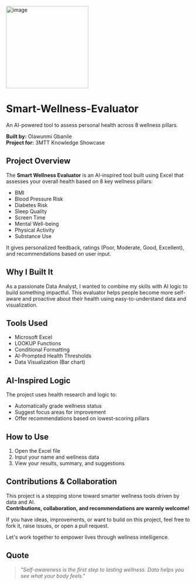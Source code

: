 <img width="225" height="225" alt="image" src="https://github.com/user-attachments/assets/8a791f7c-a905-4baa-bf00-0340f6023688" />


# Smart-Wellness-Evaluator
An AI-powered tool to assess personal health across 8 wellness pillars.

**Built by:** Olawunmi Gbanile  
**Project for:** 3MTT Knowledge Showcase

## Project Overview

The **Smart Wellness Evaluator** is an AI-inspired tool built using Excel that assesses your overall health based on 8 key wellness pillars:

- BMI
- Blood Pressure Risk
- Diabetes Risk
- Sleep Quality
- Screen Time
- Mental Well-being
- Physical Activity
- Substance Use

It gives personalized feedback, ratings (Poor, Moderate, Good, Excellent), and recommendations based on user input.

## Why I Built It

As a passionate Data Analyst, I wanted to combine my skills with AI logic to build something impactful. This evaluator helps people become more self-aware and proactive about their health using easy-to-understand data and visualization.

## Tools Used

- Microsoft Excel
- LOOKUP Functions
- Conditional Formatting
- AI-Prompted Health Thresholds
- Data Visualization (Bar chart)

## AI-Inspired Logic

The project uses health research and logic to:
- Automatically grade wellness status
- Suggest focus areas for improvement
- Offer recommendations based on lowest-scoring pillars

## How to Use

1. Open the Excel file
2. Input your name and wellness data
3. View your results, summary, and suggestions

## Contributions & Collaboration

This project is a stepping stone toward smarter wellness tools driven by data and AI.  
**Contributions, collaboration, and recommendations are warmly welcome!**

If you have ideas, improvements, or want to build on this project, feel free to fork it, raise issues, or open a pull request.

Let's work together to empower lives through wellness intelligence. 

## Quote

> *"Self-awareness is the first step to lasting wellness. Data helps you see what your body feels."*

